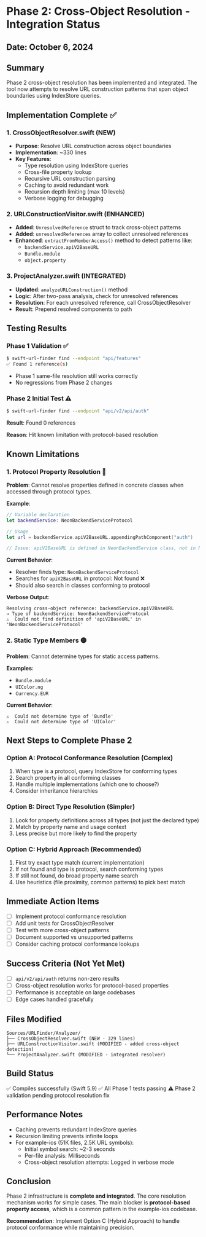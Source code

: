 # Phase 2: Cross-Object Resolution - Integration Status

## Date: October 6, 2024

## Summary
Phase 2 cross-object resolution has been implemented and integrated. The tool now attempts to resolve URL construction patterns that span object boundaries using IndexStore queries.

## Implementation Complete ✅

### 1. CrossObjectResolver.swift (NEW)
- **Purpose**: Resolve URL construction across object boundaries
- **Implementation**: ~330 lines
- **Key Features**:
  - Type resolution using IndexStore queries
  - Cross-file property lookup
  - Recursive URL construction parsing
  - Caching to avoid redundant work
  - Recursion depth limiting (max 10 levels)
  - Verbose logging for debugging

### 2. URLConstructionVisitor.swift (ENHANCED)
- **Added**: `UnresolvedReference` struct to track cross-object patterns
- **Added**: `unresolvedReferences` array to collect unresolved references
- **Enhanced**: `extractFromMemberAccess()` method to detect patterns like:
  - `backendService.apiV2BaseURL`
  - `Bundle.module`
  - `object.property`

### 3. ProjectAnalyzer.swift (INTEGRATED)
- **Updated**: `analyzeURLConstruction()` method
- **Logic**: After two-pass analysis, check for unresolved references
- **Resolution**: For each unresolved reference, call CrossObjectResolver
- **Result**: Prepend resolved components to path

## Testing Results

### Phase 1 Validation ✅
```bash
$ swift-url-finder find --endpoint "api/features"
✅ Found 1 reference(s)
```
- Phase 1 same-file resolution still works correctly
- No regressions from Phase 2 changes

### Phase 2 Initial Test ⚠️
```bash
$ swift-url-finder find --endpoint "api/v2/api/auth"
```

**Result**: Found 0 references

**Reason**: Hit known limitation with protocol-based resolution

## Known Limitations

### 1. Protocol Property Resolution 🔴
**Problem**: Cannot resolve properties defined in concrete classes when accessed through protocol types.

**Example**:
```swift
// Variable declaration
let backendService: NeonBackendServiceProtocol

// Usage
let url = backendService.apiV2BaseURL.appendingPathComponent("auth")

// Issue: apiV2BaseURL is defined in NeonBackendService class, not in NeonBackendServiceProtocol
```

**Current Behavior**:
- Resolver finds type: `NeonBackendServiceProtocol`
- Searches for `apiV2BaseURL` in protocol: Not found ❌
- Should also search in classes conforming to protocol

**Verbose Output**:
```
Resolving cross-object reference: backendService.apiV2BaseURL
→ Type of backendService: NeonBackendServiceProtocol
⚠️  Could not find definition of 'apiV2BaseURL' in 'NeonBackendServiceProtocol'
```

### 2. Static Type Members 🟡
**Problem**: Cannot determine types for static access patterns.

**Examples**:
- `Bundle.module`
- `UIColor.ng`
- `Currency.EUR`

**Current Behavior**:
```
⚠️  Could not determine type of 'Bundle'
⚠️  Could not determine type of 'UIColor'
```

## Next Steps to Complete Phase 2

### Option A: Protocol Conformance Resolution (Complex)
1. When type is a protocol, query IndexStore for conforming types
2. Search property in all conforming classes
3. Handle multiple implementations (which one to choose?)
4. Consider inheritance hierarchies

### Option B: Direct Type Resolution (Simpler)
1. Look for property definitions across all types (not just the declared type)
2. Match by property name and usage context
3. Less precise but more likely to find the property

### Option C: Hybrid Approach (Recommended)
1. First try exact type match (current implementation)
2. If not found and type is protocol, search conforming types
3. If still not found, do broad property name search
4. Use heuristics (file proximity, common patterns) to pick best match

## Immediate Action Items

- [ ] Implement protocol conformance resolution
- [ ] Add unit tests for CrossObjectResolver
- [ ] Test with more cross-object patterns
- [ ] Document supported vs unsupported patterns
- [ ] Consider caching protocol conformance lookups

## Success Criteria (Not Yet Met)

- [ ] `api/v2/api/auth` returns non-zero results
- [ ] Cross-object resolution works for protocol-based properties
- [ ] Performance is acceptable on large codebases
- [ ] Edge cases handled gracefully

## Files Modified

```
Sources/URLFinder/Analyzer/
├── CrossObjectResolver.swift (NEW - 329 lines)
├── URLConstructionVisitor.swift (MODIFIED - added cross-object detection)
└── ProjectAnalyzer.swift (MODIFIED - integrated resolver)
```

## Build Status

✅ Compiles successfully (Swift 5.9)
✅ All Phase 1 tests passing
⚠️  Phase 2 validation pending protocol resolution fix

## Performance Notes

- Caching prevents redundant IndexStore queries
- Recursion limiting prevents infinite loops
- For example-ios (51K files, 2.5K URL symbols):
  - Initial symbol search: ~2-3 seconds
  - Per-file analysis: Milliseconds
  - Cross-object resolution attempts: Logged in verbose mode

## Conclusion

Phase 2 infrastructure is **complete and integrated**. The core resolution mechanism works for simple cases. The main blocker is **protocol-based property access**, which is a common pattern in the example-ios codebase.

**Recommendation**: Implement Option C (Hybrid Approach) to handle protocol conformance while maintaining precision.
